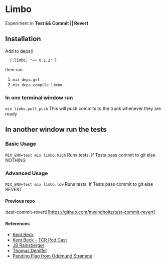 # Limbo

Experiment in **Test && Commit || Revert**

## Installation

Add to deps()
```
  {:limbo, "~> 0.1.2" }
```

then run  
1. `mix deps.get`
1. `mix deps.compile limbo`


### In one terminal window run
`mix limbo.pull_push`
This will push commits to the trunk whenever they are ready

## In another window run the tests
### Basic Usage
` MIX_ENV=test mix limbo.high `
Runs tests. If Tests pass commit to git else NOTHING

### Advanced Usage
` MIX_ENV=test mix limbo.low `
Runs tests. If Tests pass commit to git else REVERT

#### Previous repo
(test-commit-revert)[https://github.com/mwindholtz/test-commit-revert]

#### References
* [Kent Beck](https://medium.com/@kentbeck_7670/test-commit-revert-870bbd756864)
* [Kent Beck - TCR Pod Cast](https://hanselminutes.com/663/test-commit-revert-with-kent-beck)
* [JB Rainsberger](https://blog.thecodewhisperer.com/permalink/the-worlds-shortest-article-on-test-and-commit-otherwise-revert)
* [Thomas Deniffel](https://medium.com/@tdeniffel/limbo-test-commit-revert-a-test-alternative-to-tdd-6e6b03c22bec)
* [Pending Flag from Oddmund Strømme](https://twitter.com/jraregris?lang=en)

